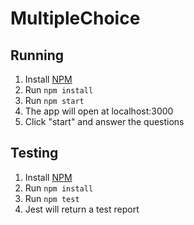 # MultipleChoice

## Running

1. Install [NPM](https://www.npmjs.com/get-npm)
2. Run `npm install`
3. Run `npm start`
4. The app will open at localhost:3000
5. Click "start" and answer the questions

## Testing

1. Install [NPM](https://www.npmjs.com/get-npm)
2. Run `npm install`
3. Run `npm test`
4. Jest will return a test report
